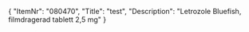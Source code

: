 {
  "ItemNr": "080470",
  "Title": "test",
  "Description": "Letrozole Bluefish, filmdragerad tablett 2,5 mg"
}